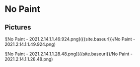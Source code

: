 # No Paint

## Pictures

![No Paint - 2021.2.14.1.1.49.924.png]({{site.baseurl}}/No Paint - 2021.2.14.1.1.49.924.png)

![No Paint - 2021.2.14.1.1.28.48.png]({{site.baseurl}}/No Paint - 2021.2.14.1.1.28.48.png)


